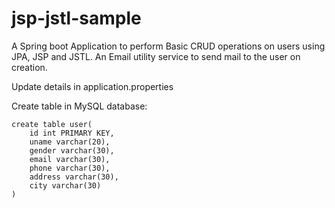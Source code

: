# jsp-jstl-sample

A Spring boot Application to perform Basic CRUD operations on users using JPA, JSP and JSTL. An Email utility service to send mail to the user on creation.

Update details in application.properties

Create table in MySQL database:

    create table user(
        id int PRIMARY KEY,
        uname varchar(20),
        gender varchar(30),
        email varchar(30),
        phone varchar(30),
        address varchar(30),
        city varchar(30)
    )
